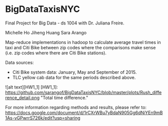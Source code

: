 # BigDataTaxisNYC
Final Project for Big Data - ds 1004 with Dr. Juliana Freire.

Michelle Ho
Jiheng Huang
Sara Arango

Map-reduce implementations in hadoop to calculate average travel times in taxi and Citi Bike between zip codes where the comparisons make sense (i.e. zip codes where there are Citi Bike stations).

Data sources:

* Citi Bike system data: January, May and September of 2015.
* TLC yellow cab data for the same periods described above.

![alt text][HW1_1]
[HW1_1]: https://github.com/sarangof/BigDataTaxisNYC/blob/master/plots/Rush_difference_detail.png "Total time difference."

For more information regarding methods and results, please refer to: https://docs.google.com/document/d/1rCXrWBu7yBdaN905Gg6dNiYEn9mB1As-vGPwrrS726k/edit?usp=sharing

